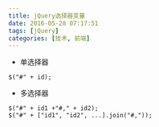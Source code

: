 ```yaml
---
title: jQuery选择器变量
date: 2016-05-28 07:17:51
tags: [jQuery]  
categories: [技术, 前端]  
---
```

* 单选择器  
```
$("#" + id);
```
* 多选择器  
```
$("#" + id1 +"#," + id2);
$("#" + ["id1", "id2", ...].join("#,"));
```
